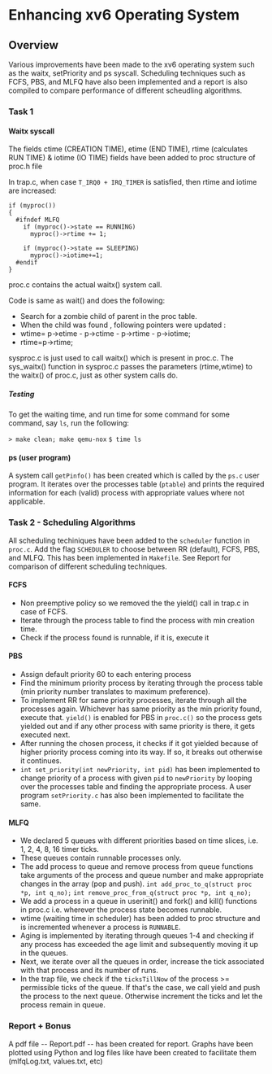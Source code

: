 # Enhancing xv6 Operating System

## Overview

Various improvements have been made to the xv6 operating system such as the waitx, setPriority and ps syscall. Scheduling techniques such as FCFS, PBS, and MLFQ have also been implemented and a report is also compiled to compare performance of different scheudling algorithms. 

### Task 1

#### Waitx syscall


The fields ctime (CREATION TIME), etime (END TIME), rtime (calculates RUN TIME) & iotime (IO TIME) fields have been added to proc structure of proc.h file

In trap.c, when case `T_IRQ0 + IRQ_TIMER` is satisfied, then rtime and iotime are increased:

    if (myproc())
    {
      #ifndef MLFQ 
        if (myproc()->state == RUNNING)
          myproc()->rtime += 1;

        if (myproc()->state == SLEEPING)
          myproc()->iotime+=1;
      #endif 
    }
proc.c contains the actual waitx() system call. 

Code is same as wait() and does the following:
        
* Search for a zombie child of parent in the proc table.
* When the child was found , following pointers were updated :
* wtime= p->etime - p->ctime - p->rtime - p->iotime;
* rtime=p->rtime;

sysproc.c is just used to call waitx() which is present in proc.c. The sys_waitx() function in sysproc.c passes the parameters (rtime,wtime) to the waitx() of proc.c, just as other system calls do. 

##### Testing

To get the waiting time, and run time for some command for some command, say `ls`, run the following: 

`> make clean; make qemu-nox`
`$ time ls `

#### ps (user program)

A system call `getPinfo()` has been created which is called by the `ps.c` user program. It iterates over the processes table (`ptable`) and prints the required information for each (valid) process with appropriate values where not applicable.

### Task 2 - Scheduling Algorithms

All scheduling techiniques have been added to the `scheduler` function in `proc.c`. Add the flag `SCHEDULER` to choose between RR (default), FCFS, PBS, and MLFQ. This has been implemented in `Makefile`. See Report for comparison of different scheduling techniques. 


#### FCFS 

* Non preemptive policy so we removed the the yield() call in trap.c in case of FCFS.
* Iterate through the process table to find the process with min creation time.
* Check if the process found is runnable, if it is, execute it

#### PBS


* Assign default priority 60 to each entering process
* Find the minimum priority process by iterating through the process table (min priority number translates to maximum preference).
* To implement RR for same priority processes, iterate through all the processes again. Whichever has same priority as the min priority found, execute that. `yield()` is enabled for PBS in `proc.c()` so the process gets yielded out and if any other process with same priority is there, it gets executed next.
* After running the chosen process, it checks if it got yielded because of higher priority process coming into its way. If so, it breaks out otherwise it continues.
* `int set_priority(int newPriority, int pid)` has been implemented to change priority of a process with given `pid` to `newPriority` by looping over the processes table and finding the appropriate process. A user program `setPriority.c` has also been implemented to facilitate the same.

#### MLFQ 

* We declared 5 queues with different priorities based on time slices, i.e. 1, 2, 4, 8, 16 timer ticks.
* These queues contain runnable processes only.
* The add process to queue and remove process from queue functions take arguments of the process and queue number and make appropriate changes in the array (pop and push).
`int add_proc_to_q(struct proc *p, int q_no);`
`int remove_proc_from_q(struct proc *p, int q_no);`
* We add a process in a queue in userinit() and fork() and kill() functions in proc.c i.e. wherever the process state becomes runnable.
* wtime (waiting time in scheduler) has been added to proc structure and is incremented whenever a process is `RUNNABLE`.
* Aging is implemented by iterating through queues 1-4 and checking if any process has exceeded the age limit and subsequently moving it up in the queues.
* Next, we iterate over all the queues in order, increase the tick associated with that process and its number of runs.
* In the trap file, we check if the `ticksTillNow` of the process >= permissible ticks of the queue. If that's the case, we call yield and push the process to the next queue. Otherwise increment the ticks and let the process remain in queue.

### Report + Bonus

A pdf file -- Report.pdf -- has been created for report. 
Graphs have been plotted using Python and log files like have been created to facilitate them (mlfqLog.txt, values.txt, etc)

